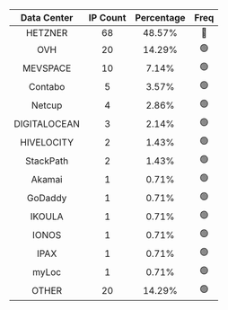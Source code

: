 | Data Center | IP Count | Percentage | Freq |
|:------------:|:--------:|:-----------:|:-----:|
| HETZNER | 68 | 48.57% | 🔴 |
| OVH | 20 | 14.29% | 🟢 |
| MEVSPACE | 10 | 7.14% | 🟢 |
| Contabo | 5 | 3.57% | 🟢 |
| Netcup | 4 | 2.86% | 🟢 |
| DIGITALOCEAN | 3 | 2.14% | 🟢 |
| HIVELOCITY | 2 | 1.43% | 🟢 |
| StackPath | 2 | 1.43% | 🟢 |
| Akamai | 1 | 0.71% | 🟢 |
| GoDaddy | 1 | 0.71% | 🟢 |
| IKOULA | 1 | 0.71% | 🟢 |
| IONOS | 1 | 0.71% | 🟢 |
| IPAX | 1 | 0.71% | 🟢 |
| myLoc | 1 | 0.71% | 🟢 |
| OTHER | 20 | 14.29% | 🟢 |